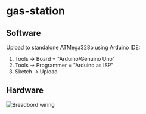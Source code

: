 # gas-station

## Software

Upload to standalone ATMega328p using Arduino IDE:

1. Tools -> Board = "Arduino/Genuino Uno"
2. Tools -> Programmer = "Arduino as ISP"
3. Sketch -> Upload

## Hardware

![Breadbord wiring](https://github.com/tommykarlsson/gas-station/doc/gas-station_bb.png)
